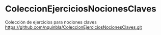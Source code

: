 # ColeccionEjerciciosNocionesClaves
Colección de ejercicios para nociones claves
https://github.com/nquinbla/ColeccionEjerciciosNocionesClaves.git